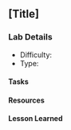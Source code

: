 ## [Title]

### Lab Details 

- Difficulty:
- Type:

#### Tasks

#### Resources

#### Lesson Learned
